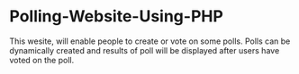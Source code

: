 # Polling-Website-Using-PHP
This wesite, will enable people to create or vote on some polls. Polls can be dynamically created and results of poll will be displayed after users have voted on the poll.

